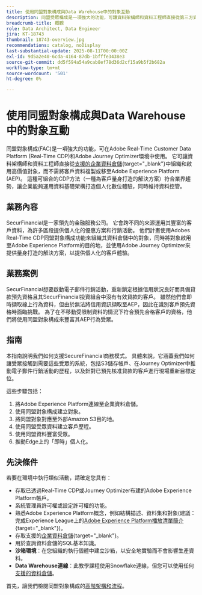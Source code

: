 ```yaml
---
title: 使用同盟對象構成與Data Warehouse中的對象互動
description: 同盟受眾構成是一項強大的功能，可讓資料架構師和資料工程師直接從第三方資料倉儲建立受眾，並擴充受眾。
breadcrumb-title: 概觀
role: Data Architect, Data Engineer
jira: KT-18743
thumbnail: 18743-overview.jpg
recommendations: catalog, noDisplay
last-substantial-update: 2025-08-11T00:00:00Z
exl-id: 9d5a2e40-6cda-4164-87db-1bfffe3438e3
source-git-commit: dd5f594a54a9cab8ef78d36d2cf15a9b5f2b682a
workflow-type: tm+mt
source-wordcount: '501'
ht-degree: 0%

---
```


# 使用同盟對象構成與Data Warehouse中的對象互動

同盟對象構成(FAC)是一項強大的功能，可在Adobe Real-Time Customer Data Platform (Real-Time CDP)和Adobe Journey Optimizer環境中使用。 它可讓資料架構師和資料工程師直接從[支援的企業資料倉儲](https://experienceleague.adobe.com/zh-hant/docs/federated-audience-composition/using/start/access-prerequisites){target="_blank"}中組織和啟用高價值對象，而不需將客戶資料複製或移至Adobe Experience Platform (AEP)。 這種可組合的CDP方法（一種為客戶量身打造的解決方案）符合業界趨勢，讓企業能夠運用資料基礎架構打造個人化數位體驗，同時維持資料控管。

## 業務內容

SecurFinancial是一家領先的金融服務公司。 它會跨不同的來源運用其豐富的客戶資料，為許多區段提供個人化的優惠方案和行銷活動。 他們計畫使用Adobes Real-Time CDP同盟對象構成功能來組織其資料倉儲中的對象，同時將對象啟用至Adobe Experience Platform的目的地，並使用Adobe Journey Optimizer來提供量身打造的解決方案，以提供個人化的客戶體驗。

## 業務案例

SecurFinancial想要啟動電子郵件行銷活動，重新鎖定根據信用狀況良好而具備貸款預先資格且其SecurFinancial投資組合中沒有有效貸款的客戶。 雖然他們會即時擷取線上行為資料，但由於無法將信用資訊擷取至AEP，因此在識別客戶預先資格時面臨挑戰。 為了在不移動受限制資料的情況下符合預先合格客戶的資格，他們將使用同盟對象構成來豐富其AEP行為受眾。

## 指南

本指南說明我們如何支援SecureFinancial商務模式。 具體來說，它涵蓋我們如何讓受眾接觸到需要這些受眾的系統，包括S3儲存帳戶、在Journey Optimizer中推動電子郵件行銷活動的歷程，以及針對已預先核准貸款的客戶進行現場重新目標定位。

這些步驟包括：

1. 將Adobe Experience Platform連線至企業資料倉儲。
2. 使用同盟對象構成建立對象。
3. 將同盟對象對應至外部Amazon S3目的地。
4. 使用同盟受眾資料建立客戶歷程。
5. 使用同盟資料豐富受眾。
6. 推動Edge上的「即時」個人化。

## 先決條件

若要在環境中執行類似活動，請確定您具有：

- 存取已透過Real-Time CDP或Journey Optimizer布建的Adobe Experience Platform帳戶。
- 系統管理員許可權或設定許可權的功能。
- 熟悉Adobe Experience Platform概念，例如結構描述、資料集和對象(建議：完成Experience League上的[Adobe Experience Platform播放清單簡介](https://experienceleague.adobe.com/zh-hant/playlists/experience-platform-introduction?lang=en){target="_blank"})。
- 存取支援的[企業資料倉儲](https://experienceleague.adobe.com/zh-hant/docs/federated-audience-composition/using/start/access-prerequisites){target="_blank"}。
- 用於查詢資料倉儲的SQL基本知識。
- **沙箱環境**：在您組織的執行個體中建立沙箱，以安全地實驗而不會影響生產資料。
- **Data Warehouse連線**：此教學課程使用Snowflake連線，但您可以使用任何[支援的資料倉儲](https://experienceleague.adobe.com/zh-hant/docs/federated-audience-composition/using/start/access-prerequisites)。

首先，讓我們檢閱同盟對象構成的[高階架構和流程](fac-architecture-and-flow.md)。
